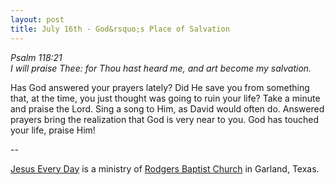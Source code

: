 ```yaml
---
layout: post
title: July 16th - God&rsquo;s Place of Salvation
---
```


_Psalm 118:21  
I will praise Thee: for Thou hast heard me, and art become my
salvation._

Has God answered your prayers lately? Did He save you from
something that, at the time, you just thought was going to ruin your
life? Take a minute and praise the Lord. Sing a song to Him, as David
would often do. Answered prayers bring the realization that God is
very near to you. God has touched your life, praise Him!

 --

<a href=http://jesuseveryday.net>Jesus Every Day</a> is a ministry of <a href=http://rodgersbaptist.net>Rodgers Baptist Church</a> in Garland, Texas.
